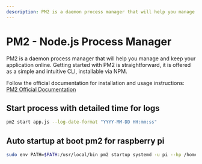 ```yaml
---
description: PM2 is a daemon process manager that will help you manage and keep your application online. Getting started with PM2 is straightforward, it is offered as a simple and intuitive CLI, installable via NPM.
---
```


# PM2 - Node.js Process Manager

PM2 is a daemon process manager that will help you manage and keep your application online. Getting started with PM2 is straightforward, it is offered as a simple and intuitive CLI, installable via NPM.

Follow the official documentation for installation and usage instructions:  
[PM2 Official Documentation](https://pm2.keymetrics.io/docs/usage/quick-start/)

## Start process with detailed time for logs

```bash
pm2 start app.js --log-date-format "YYYY-MM-DD HH:mm:ss"
```

## Auto startup at boot pm2 for raspberry pi

```bash
sudo env PATH=$PATH:/usr/local/bin pm2 startup systemd -u pi --hp /home/pi
```
